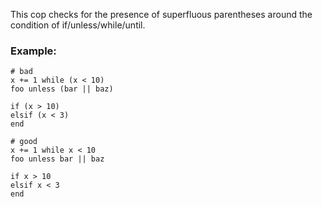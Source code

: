 This cop checks for the presence of superfluous parentheses around the
condition of if/unless/while/until.

### Example:
    # bad
    x += 1 while (x < 10)
    foo unless (bar || baz)

    if (x > 10)
    elsif (x < 3)
    end

    # good
    x += 1 while x < 10
    foo unless bar || baz

    if x > 10
    elsif x < 3
    end